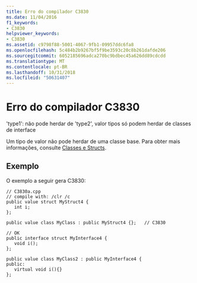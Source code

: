 ```yaml
---
title: Erro do compilador C3830
ms.date: 11/04/2016
f1_keywords:
- C3830
helpviewer_keywords:
- C3830
ms.assetid: c9798f88-5001-4067-9fb1-09957ddc6fa8
ms.openlocfilehash: 5c484b2b9267bf5f9be3593c20c8b261dafde206
ms.sourcegitcommit: 6052185696adca270bc9bdbec45a626dd89cdcdd
ms.translationtype: MT
ms.contentlocale: pt-BR
ms.lasthandoff: 10/31/2018
ms.locfileid: "50631407"
---
```

# <a name="compiler-error-c3830"></a>Erro do compilador C3830

'type1': não pode herdar de 'type2', valor tipos só podem herdar de classes de interface

Um tipo de valor não pode herdar de uma classe base.  Para obter mais informações, consulte [Classes e Structs](../../windows/classes-and-structs-cpp-component-extensions.md).

## <a name="example"></a>Exemplo

O exemplo a seguir gera C3830:

```
// C3830a.cpp
// compile with: /clr /c
public value struct MyStruct4 {
   int i;
};

public value class MyClass : public MyStruct4 {};   // C3830

// OK
public interface struct MyInterface4 {
   void i();
};

public value class MyClass2 : public MyInterface4 {
public:
   virtual void i(){}
};
```
